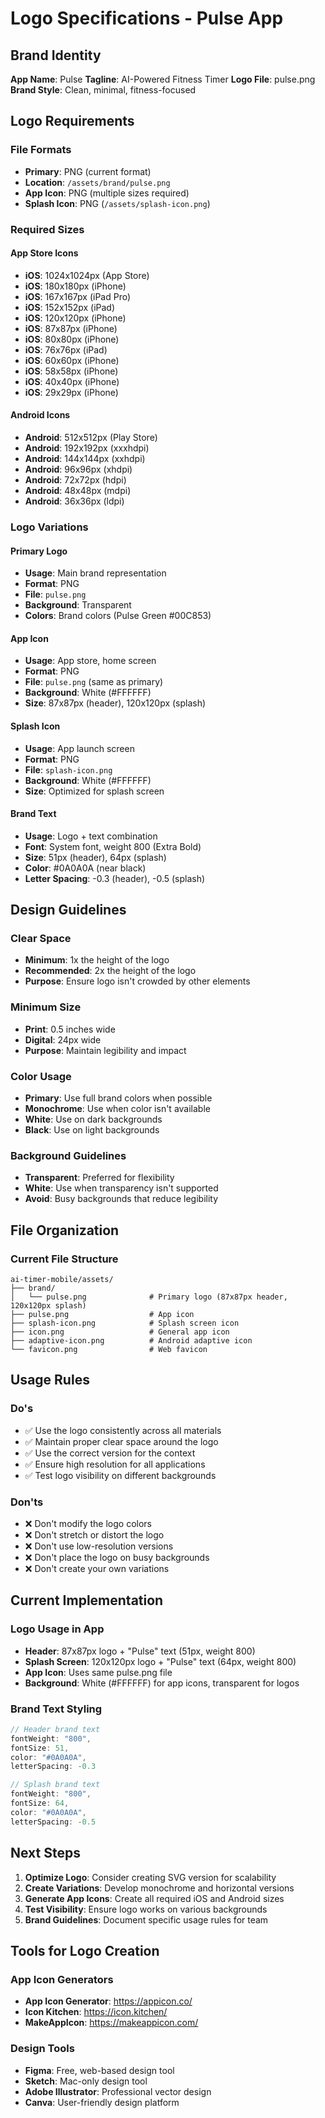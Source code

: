 # Logo Specifications - Pulse App

## Brand Identity
**App Name**: Pulse
**Tagline**: AI-Powered Fitness Timer
**Logo File**: pulse.png
**Brand Style**: Clean, minimal, fitness-focused

## Logo Requirements

### File Formats
- **Primary**: PNG (current format)
- **Location**: `/assets/brand/pulse.png`
- **App Icon**: PNG (multiple sizes required)
- **Splash Icon**: PNG (`/assets/splash-icon.png`)

### Required Sizes

#### App Store Icons
- **iOS**: 1024x1024px (App Store)
- **iOS**: 180x180px (iPhone)
- **iOS**: 167x167px (iPad Pro)
- **iOS**: 152x152px (iPad)
- **iOS**: 120x120px (iPhone)
- **iOS**: 87x87px (iPhone)
- **iOS**: 80x80px (iPhone)
- **iOS**: 76x76px (iPad)
- **iOS**: 60x60px (iPhone)
- **iOS**: 58x58px (iPhone)
- **iOS**: 40x40px (iPhone)
- **iOS**: 29x29px (iPhone)

#### Android Icons
- **Android**: 512x512px (Play Store)
- **Android**: 192x192px (xxxhdpi)
- **Android**: 144x144px (xxhdpi)
- **Android**: 96x96px (xhdpi)
- **Android**: 72x72px (hdpi)
- **Android**: 48x48px (mdpi)
- **Android**: 36x36px (ldpi)

### Logo Variations

#### Primary Logo
- **Usage**: Main brand representation
- **Format**: PNG
- **File**: `pulse.png`
- **Background**: Transparent
- **Colors**: Brand colors (Pulse Green #00C853)

#### App Icon
- **Usage**: App store, home screen
- **Format**: PNG
- **File**: `pulse.png` (same as primary)
- **Background**: White (#FFFFFF)
- **Size**: 87x87px (header), 120x120px (splash)

#### Splash Icon
- **Usage**: App launch screen
- **Format**: PNG
- **File**: `splash-icon.png`
- **Background**: White (#FFFFFF)
- **Size**: Optimized for splash screen

#### Brand Text
- **Usage**: Logo + text combination
- **Font**: System font, weight 800 (Extra Bold)
- **Size**: 51px (header), 64px (splash)
- **Color**: #0A0A0A (near black)
- **Letter Spacing**: -0.3 (header), -0.5 (splash)

## Design Guidelines

### Clear Space
- **Minimum**: 1x the height of the logo
- **Recommended**: 2x the height of the logo
- **Purpose**: Ensure logo isn't crowded by other elements

### Minimum Size
- **Print**: 0.5 inches wide
- **Digital**: 24px wide
- **Purpose**: Maintain legibility and impact

### Color Usage
- **Primary**: Use full brand colors when possible
- **Monochrome**: Use when color isn't available
- **White**: Use on dark backgrounds
- **Black**: Use on light backgrounds

### Background Guidelines
- **Transparent**: Preferred for flexibility
- **White**: Use when transparency isn't supported
- **Avoid**: Busy backgrounds that reduce legibility

## File Organization

### Current File Structure
```
ai-timer-mobile/assets/
├── brand/
│   └── pulse.png              # Primary logo (87x87px header, 120x120px splash)
├── pulse.png                  # App icon
├── splash-icon.png            # Splash screen icon
├── icon.png                   # General app icon
├── adaptive-icon.png          # Android adaptive icon
└── favicon.png                # Web favicon
```

## Usage Rules

### Do's
- ✅ Use the logo consistently across all materials
- ✅ Maintain proper clear space around the logo
- ✅ Use the correct version for the context
- ✅ Ensure high resolution for all applications
- ✅ Test logo visibility on different backgrounds

### Don'ts
- ❌ Don't modify the logo colors
- ❌ Don't stretch or distort the logo
- ❌ Don't use low-resolution versions
- ❌ Don't place the logo on busy backgrounds
- ❌ Don't create your own variations

## Current Implementation

### Logo Usage in App
- **Header**: 87x87px logo + "Pulse" text (51px, weight 800)
- **Splash Screen**: 120x120px logo + "Pulse" text (64px, weight 800)
- **App Icon**: Uses same pulse.png file
- **Background**: White (#FFFFFF) for app icons, transparent for logos

### Brand Text Styling
```javascript
// Header brand text
fontWeight: "800",
fontSize: 51,
color: "#0A0A0A",
letterSpacing: -0.3

// Splash brand text
fontWeight: "800",
fontSize: 64,
color: "#0A0A0A",
letterSpacing: -0.5
```

## Next Steps

1. **Optimize Logo**: Consider creating SVG version for scalability
2. **Create Variations**: Develop monochrome and horizontal versions
3. **Generate App Icons**: Create all required iOS and Android sizes
4. **Test Visibility**: Ensure logo works on various backgrounds
5. **Brand Guidelines**: Document specific usage rules for team

## Tools for Logo Creation

### App Icon Generators
- **App Icon Generator**: https://appicon.co/
- **Icon Kitchen**: https://icon.kitchen/
- **MakeAppIcon**: https://makeappicon.com/

### Design Tools
- **Figma**: Free, web-based design tool
- **Sketch**: Mac-only design tool
- **Adobe Illustrator**: Professional vector design
- **Canva**: User-friendly design platform
